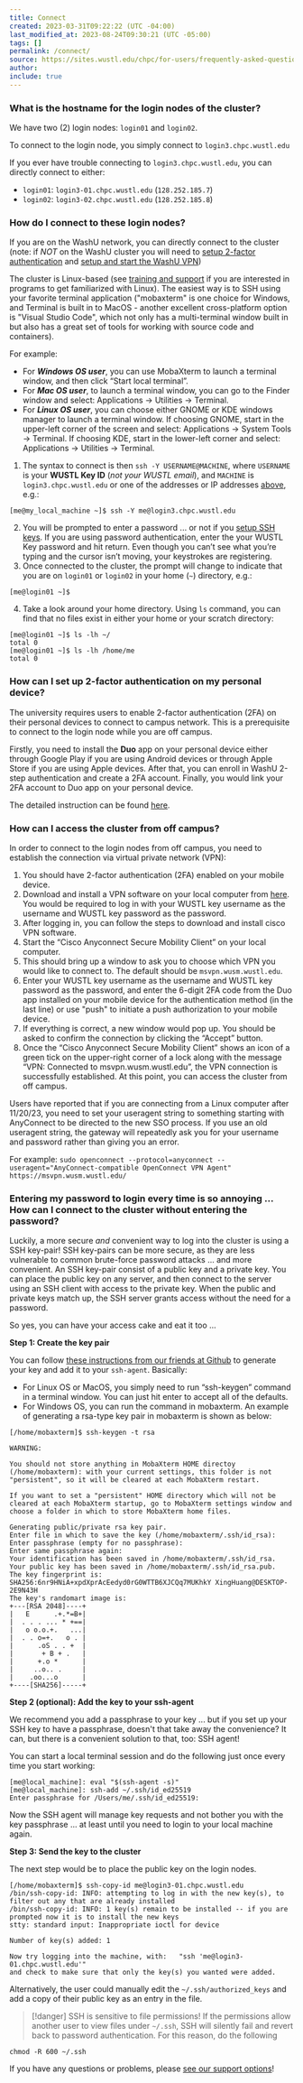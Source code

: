 ```yaml
---
title: Connect
created: 2023-03-31T09:22:22 (UTC -04:00)
last_modified_at: 2023-08-24T09:30:21 (UTC -05:00)
tags: []
permalink: /connect/
source: https://sites.wustl.edu/chpc/for-users/frequently-asked-questions-faq/connecting-to-login-nodes-1/
author:
include: true
---
```


### What is the hostname for the login nodes of the cluster?

We have two (2) login nodes: `login01` and `login02`.

To connect to the login node, you simply connect to `login3.chpc.wustl.edu`

If you ever have trouble connecting to `login3.chpc.wustl.edu`, you can directly connect to either:
- `login01`: `login3-01.chpc.wustl.edu` (`128.252.185.7`)
- `login02`: `login3-02.chpc.wustl.edu` (`128.252.185.8`)

### How do I connect to these login nodes?
If you are on the WashU network, you can directly connect to the cluster (note: if _NOT_ on the WashU cluster you will need to [setup 2-factor authentication](#how-can-i-set-up-2-factor-authentication-on-my-personal-device) and [setup and start the WashU VPN](#how-can-i-access-the-cluster-from-off-campus))

The cluster is Linux-based (see [training and support](training-and-support.md) if you are interested in programs to get familiarized with Linux). The easiest way is to SSH using your favorite terminal application ("mobaxterm" is one choice for Windows, and Terminal is built in to MacOS - another excellent cross-platform option is "Visual Studio Code", which not only has a multi-terminal window built in but also has a great set of tools for working with source code and containers).

For example:
* For _**Windows OS user**_, you can use MobaXterm to launch a terminal window, and then click “Start local terminal”.
* For _**Mac OS user**_, to launch a terminal window, you can go to the Finder window and select: Applications -> Utilities -> Terminal.
* For _**Linux OS user**_, you can choose either GNOME or KDE windows manager to launch a terminal window. If choosing GNOME, start in the upper-left corner of the screen and select:
Applications -> System Tools -> Terminal. If choosing KDE, start in the lower-left corner and select: Applications -> Utilities -> Terminal.

1. The syntax to connect is then `ssh -Y USERNAME@MACHINE`, where `USERNAME` is your **WUSTL Key ID** (_not your WUSTL email_), and `MACHINE` is `login3.chpc.wustl.edu` or one of the addresses or IP addresses [above](#how-do-i-connect-to-these-login-nodes), e.g.:
```
[me@my_local_machine ~]$ ssh -Y me@login3.chpc.wustl.edu
```
2. You will be prompted to enter a password ... or not if you [setup SSH keys](#entering-my-password-to-login-every-time-is-so-annoying--how-can-i-connect-to-the-cluster-without-entering-the-password). If you are using password authentication, enter the your WUSTL Key password and hit return. Even though you can’t see what you’re typing and the cursor isn’t moving,
your keystrokes are registering.
3. Once connected to the cluster, the prompt will change to indicate that you are on `login01` or `login02` in your home (`~`) directory, e.g.:
```
[me@login01 ~]$
```
4. Take a look around your home directory. Using `ls` command, you can find that no files exist in either your home or your scratch directory:
```
[me@login01 ~]$ ls -lh ~/
total 0
[me@login01 ~]$ ls -lh /home/me
total 0
```

### How can I set up 2-factor authentication on my personal device?

The university requires users to enable 2-factor authentication (2FA) on their personal devices to connect to campus network. This is a prerequisite to connect to the login node while you are off campus.

Firstly, you need to install the **Duo** app on your personal device either through Google Play if you are using Android devices or through Apple Store if you are using Apple devices. After that, you can enroll in WashU 2-step authentication and create a 2FA account. Finally, you would link your 2FA account to Duo app on your personal device.

The detailed instruction can be found [here](https://it.wustl.edu/items/2fa-enrollment/).

### How can I access the cluster from off campus?

In order to connect to the login nodes from off campus, you need to establish the connection via virtual private network (VPN):
1. You should have 2-factor authentication (2FA) enabled on your mobile device.
2. Download and install a VPN software on your local computer from [here](https://msvpn.wusm.wustl.edu/). You would be required to log in with your WUSTL key username as the username and WUSTL key password as the password.
3. After logging in, you can follow the steps to download and install cisco VPN software.
4. Start the “Cisco Anyconnect Secure Mobility Client” on your local computer.
5. This should bring up a window to ask you to choose which VPN you would like to connect to. The default should be `msvpn.wusm.wustl.edu`.
6. Enter your WUSTL key username as the username and WUSTL key password as the password, and enter the 6-digit 2FA code from the Duo app installed on your mobile device for the authentication method (in the last line) or use "push" to initiate a push authorization to your mobile device.
7. If everything is correct, a new window would pop up. You should be asked to confirm the connection by clicking the “Accept” button.
8. Once the “Cisco Anyconnect Secure Mobility Client” shows an icon of a green tick on the upper-right corner of a lock along with the message “VPN: Connected to msvpn.wusm.wustl.edu”, the VPN connection is successfully established. At this point, you can access the cluster from off campus.

Users have reported that if you are connecting from a Linux computer after 11/20/23, you need to set your useragent string to something starting with AnyConnect to be directed to the new SSO process. If you use an old useragent string, the gateway will repeatedly ask you for your username and password rather than giving you an error.

For example: `sudo openconnect --protocol=anyconnect --useragent="AnyConnect-compatible OpenConnect VPN Agent" https://msvpn.wusm.wustl.edu/`

### Entering my password to login every time is so annoying ... How can I connect to the cluster without entering the password?

Luckily, a more secure _and_ convenient way to log into the cluster is using a SSH key-pair! SSH key-pairs can be more secure, as they are less vulnerable to common brute-force password attacks ... and more convenient. An SSH key-pair consist of a public key and a private key. You can place the public key on any server, and then connect to the server using an SSH client with access to the private key. When the public and private keys match up, the SSH server grants access without the need for a password.

So yes, you can have your access cake and eat it too ...

**Step 1: Create the key pair**

You can follow [these instructions from our friends at Github](https://docs.github.com/en/authentication/connecting-to-github-with-ssh/generating-a-new-ssh-key-and-adding-it-to-the-ssh-agent) to generate your key and add it to your `ssh-agent`. Basically:
* For Linux OS or MacOS, you simply need to run “ssh-keygen” command in a terminal window. You can just hit enter to accept all of the defaults.
* For Windows OS, you can run the command in mobaxterm. An example of generating a rsa-type key pair in mobaxterm is shown as below:

```
[/home/mobaxterm]$ ssh-keygen -t rsa

WARNING:

You should not store anything in MobaXterm HOME directoy (/home/mobaxterm): with your current settings, this folder is not "persistent", so it will be cleared at each MobaXterm restart.

If you want to set a "persistent" HOME directory which will not be cleared at each MobaXterm startup, go to MobaXterm settings window and choose a folder in which to store MobaXterm home files.

Generating public/private rsa key pair.
Enter file in which to save the key (/home/mobaxterm/.ssh/id_rsa):
Enter passphrase (empty for no passphrase):
Enter same passphrase again:
Your identification has been saved in /home/mobaxterm/.ssh/id_rsa.
Your public key has been saved in /home/mobaxterm/.ssh/id_rsa.pub.
The key fingerprint is:
SHA256:6nr9HNiA+xpdXprAcEedyd0rG0WTTB6XJCQq7MUKhkY XingHuang@DESKTOP-2E9N43H
The key's randomart image is:
+---[RSA 2048]----+
|   E      .+.*=B+|
|  . . . ... * +==|
|   o o.o.+.   ...|
|  . . o=+.   o . |
|      .oS . . +  |
|       + B + .   |
|      +.o *      |
|     ..o.. .     |
|    .oo...o      |
+----[SHA256]-----+
```

**Step 2 (optional): Add the key to your ssh-agent**

We recommend you add a passphrase to your key ... but if you set up your SSH key to have a passphrase, doesn't that take away the convenience? It can, but there is a convenient solution to that, too:  SSH agent! 

You can start a local terminal session and do the following just once every time you start working:
```
[me@local_machine]: eval "$(ssh-agent -s)"
[me@local_machine]: ssh-add ~/.ssh/id_ed25519
Enter passphrase for /Users/me/.ssh/id_ed25519:
```

Now the SSH agent will manage key requests and not bother you with the key passphrase ... at least until you need to login to your local machine again.

**Step 3: Send the key to the cluster**

The next step would be to place the public key on the login nodes.

```
[/home/mobaxterm]$ ssh-copy-id me@login3-01.chpc.wustl.edu
/bin/ssh-copy-id: INFO: attempting to log in with the new key(s), to filter out any that are already installed
/bin/ssh-copy-id: INFO: 1 key(s) remain to be installed -- if you are prompted now it is to install the new keys
stty: standard input: Inappropriate ioctl for device

Number of key(s) added: 1

Now try logging into the machine, with:   "ssh 'me@login3-01.chpc.wustl.edu'"
and check to make sure that only the key(s) you wanted were added.
```

Alternatively, the user could manually edit the `~/.ssh/authorized_keys` and add a copy of their public key as an entry in the file.

> [!danger] SSH is sensitive to file permissions! If the permissions allow another user to view files under `~/.ssh`, SSH will silently fail and revert back to password authentication. For this reason, do the following

```
chmod -R 600 ~/.ssh
```

If you have any questions or problems, please [see our support options](../getting-started/training-and-support.md)!
